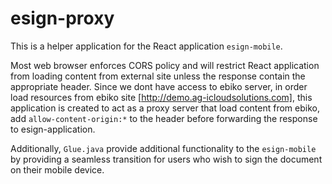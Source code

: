 # esign-proxy

This is a helper application for the React application `esign-mobile`.

Most web browser enforces CORS policy and will restrict React application from loading content from external site unless the response contain the 
appropriate header. Since we dont have access to ebiko server, in order
load resources from ebiko site [http://demo.ag-icloudsolutions.com], this application is created to act as a proxy server that load content from ebiko, add 
 `allow-content-origin:*` to the header before forwarding the response to esign-application.

Additionally, `Glue.java` provide additional functionality to the `esign-mobile` by providing a seamless transition for users who wish to sign the document on their 
mobile device.
